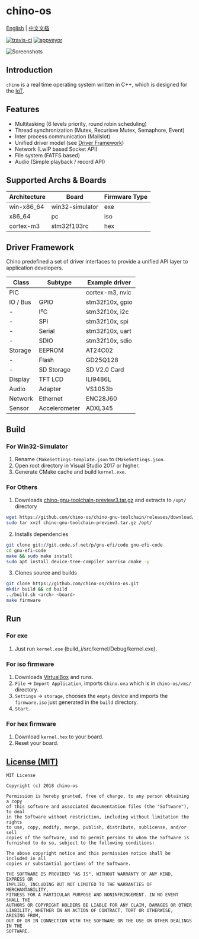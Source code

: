 chino-os
===
[English](README.md) | [中文文档](README-zh.md)

[![travis-ci](https://travis-ci.org/chino-os/chino-os.svg?branch=master)](https://travis-ci.org/chino-os/chino-os) [![appveyor](https://ci.appveyor.com/api/projects/status/ff0xqvr439d0780v?svg=true)](https://ci.appveyor.com/project/sunnycase/chino-os)

![Screenshots](screenshots/2.png)

## Introduction

`chino` is a real time operating system written in C++, which is designed for the [IoT](https://en.wikipedia.org/wiki/Internet_of_things).

## Features

- Multitasking (6 levels priority, round robin scheduling)
- Thread synchronization (Mutex, Recurisve Mutex, Semaphore, Event)
- Inter process communication (Mailslot)
- Unified driver model (see [Driver Framework](#driver-framework))
- Network (LwIP based Socket API)
- File system (FATFS based)
- Audio (Simple playback / record API)

## Supported Archs & Boards

Architecture  | Board           | Firmware Type |
------------- | ----------------|----------------
win-x86_64    | win32-simulator | exe           |
x86_64		  | pc			    | iso           |
cortex-m3	  | stm32f103rc     | hex           |

## Driver Framework

Chino predefined a set of driver interfaces to provide a unified API layer to application developers.

| Class         | Subtype         | Example driver  |
| ------------- | --------------- | -----------------
| PIC           |                 | cortex-m3, nvic |
| IO / Bus      | GPIO            | stm32f10x, gpio |
| -             | I²C				| stm32f10x, i2c  |
| -             | SPI             | stm32f10x, spi  |
| -             | Serial          | stm32f10x, uart |
| -             | SDIO            | stm32f10x, sdio |
| Storage       | EEPROM          | AT24C02         |
| -             | Flash           | GD25Q128        |
| -             | SD Storage      | SD V2.0 Card    |
| Display       | TFT LCD         | ILI9486L        |
| Audio         | Adapter         | VS1053b         |
| Network       | Ethernet        | ENC28J60        |
| Sensor        | Accelerometer   | ADXL345         |

## Build

### For Win32-Simulator

1. Rename `CMakeSettings-template.json` to `CMakeSettings.json`.
2. Open root directory in Visual Studio 2017 or higher.
3. Generate CMake cache and build `kernel.exe`.

### For Others

1. Downloads [chino-gnu-toolchain-preview3.tar.gz](https://github.com/chino-os/chino-gnu-toolchain/releases/download/preview3/chino-gnu-toolchain-preview3.tar.gz) and extracts to `/opt/` directory
```bash
wget https://github.com/chino-os/chino-gnu-toolchain/releases/download/preview3/chino-gnu-toolchain-preview3.tar.gz
sudo tar xvzf chino-gnu-toolchain-preview3.tar.gz /opt/
```
2. Installs dependencies
```bash
git clone git://git.code.sf.net/p/gnu-efi/code gnu-efi-code
cd gnu-efi-code
make && sudo make install
sudo apt install device-tree-compiler xorriso cmake -y
```
3. Clones source and builds
```bash
git clone https://github.com/chino-os/chino-os.git
mkdir build && cd build
../build.sh <arch> <board>
make firmware
```

## Run

### For exe
1. Just run `kernel.exe` (build_i/src/kernel/Debug/kernel.exe).

### For iso firmware
1. Downloads [VirtualBox](https://www.virtualbox.org/wiki/Downloads) and runs.
2. `File` -> `Import Application`, imports `Chino.ova` which is in `chino-os/vms/` directory.
3. `Settings` -> `storage`, chooses the `empty` device and imports the `firmware.iso` just generated in the `build` directory.
4. `Start`.

### For hex firmware
1. Download `kernel.hex` to your board.
2. Reset your board.

## [License (MIT)](https://raw.githubusercontent.com/chino-os/chino-os/master/LICENSE)

	MIT License

	Copyright (c) 2018 chino-os

	Permission is hereby granted, free of charge, to any person obtaining a copy
	of this software and associated documentation files (the "Software"), to deal
	in the Software without restriction, including without limitation the rights
	to use, copy, modify, merge, publish, distribute, sublicense, and/or sell
	copies of the Software, and to permit persons to whom the Software is
	furnished to do so, subject to the following conditions:

	The above copyright notice and this permission notice shall be included in all
	copies or substantial portions of the Software.

	THE SOFTWARE IS PROVIDED "AS IS", WITHOUT WARRANTY OF ANY KIND, EXPRESS OR
	IMPLIED, INCLUDING BUT NOT LIMITED TO THE WARRANTIES OF MERCHANTABILITY,
	FITNESS FOR A PARTICULAR PURPOSE AND NONINFRINGEMENT. IN NO EVENT SHALL THE
	AUTHORS OR COPYRIGHT HOLDERS BE LIABLE FOR ANY CLAIM, DAMAGES OR OTHER
	LIABILITY, WHETHER IN AN ACTION OF CONTRACT, TORT OR OTHERWISE, ARISING FROM,
	OUT OF OR IN CONNECTION WITH THE SOFTWARE OR THE USE OR OTHER DEALINGS IN THE
	SOFTWARE.
